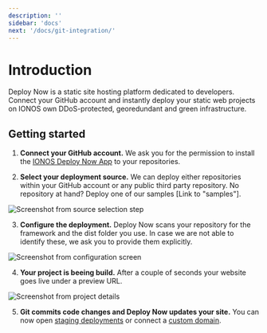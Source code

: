 ```yaml
---
description: ''
sidebar: 'docs'
next: '/docs/git-integration/'
---
```


# Introduction

Deploy Now is a static site hosting platform dedicated to developers. Connect your GitHub account and instantly deploy your static web projects on IONOS own DDoS-protected, georedundant and green infrastructure.

## Getting started
  
1. **Connect your GitHub account.** We ask you for the permission to install the [IONOS Deploy Now App](https://github.com/apps/ionos-deploy-now) to your repositories.  
    
2. **Select your deployment source.** We can deploy either repositories within your GitHub account or any public third party repository. No repository at hand? Deploy one of our samples [Link to "samples"]. 
  
![Screenshot from source selection step](/source-selection.jpg)  
  
3. **Configure the deployment.** Deploy Now scans your repository for the framework and the dist folder you use. In case we are not able to identify these, we ask you to provide them explicitly. 

![Screenshot from configuration screen](/confirm-configuration.jpg)

4. **Your project is beeing build.** After a couple of seconds your website goes live under a preview URL. 

![Screenshot from project details](/project-details.jpg)

5. **Git commits code changes and Deploy Now updates your site.** You can now open [staging deployments](/guide/#staging-deployments) or connect a [custom domain](/advanced/custom-domains+ssl.html).
